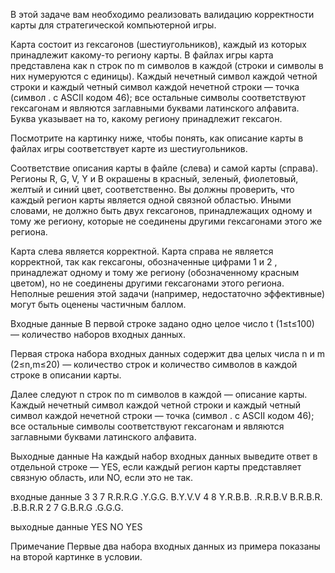 В этой задаче вам необходимо реализовать валидацию корректности карты для стратегической компьютерной игры.

Карта состоит из гексагонов (шестиугольников), каждый из которых принадлежит какому-то региону карты. В файлах игры карта представлена как n строк по m символов в каждой (строки и символы в них нумеруются с единицы). Каждый нечетный символ каждой четной строки и каждый четный символ каждой нечетной строки — точка (символ . с ASCII кодом 46); все остальные символы соответствуют гексагонам и являются заглавными буквами латинского алфавита. Буква указывает на то, какому региону принадлежит гексагон.

Посмотрите на картинку ниже, чтобы понять, как описание карты в файлах игры соответствует карте из шестиугольников.

Соответствие описания карты в файле (слева) и самой карты (справа). Регионы R, G, V, Y и B окрашены в красный, зеленый, фиолетовый, желтый и синий цвет, соответственно.
Вы должны проверить, что каждый регион карты является одной связной областью. Иными словами, не должно быть двух гексагонов, принадлежащих одному и тому же региону, которые не соединены другими гексагонами этого же региона.

Карта слева является корректной. Карта справа не является корректной, так как гексагоны, обозначенные цифрами 1 и 2
, принадлежат одному и тому же региону (обозначенному красным цветом), но не соединены другими гексагонами этого региона.
Неполные решения этой задачи (например, недостаточно эффективные) могут быть оценены частичным баллом.

Входные данные
В первой строке задано одно целое число t (1≤t≤100) — количество наборов входных данных.

Первая строка набора входных данных содержит два целых числа n и m (2≤n,m≤20) — количество строк и количество символов в каждой строке в описании карты.

Далее следуют n строк по m символов в каждой — описание карты. Каждый нечетный символ каждой четной строки и каждый четный символ каждой нечетной строки — точка (символ . с ASCII кодом 46); все остальные символы соответствуют гексагонам и являются заглавными буквами латинского алфавита.

Выходные данные
На каждый набор входных данных выведите ответ в отдельной строке — YES, если каждый регион карты представляет связную область, или NO, если это не так.


входные данные
3
3 7
R.R.R.G
.Y.G.G.
B.Y.V.V
4 8
Y.R.B.B.
.R.R.B.V
B.R.B.R.
.B.B.R.R
2 7
G.B.R.G
.G.G.G.

выходные данные
YES
NO
YES

Примечание
Первые два набора входных данных из примера показаны на второй картинке в условии.